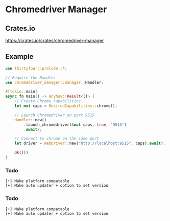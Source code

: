 # Chromedriver Manager

## Crates.io
https://crates.io/crates/chromedriver-manager

## Example
```rs
use thirtyfour::prelude::*;

// Require the Handler
use chromedriver_manager::manager::Handler; 

#[tokio::main]
async fn main() -> anyhow::Result<()> {
    // Create Chrome capabilities
    let mut caps = DesiredCapabilities::chrome(); 

    // Launch chromedriver on port 9515 
    Handler::new()
        .launch_chromedriver(&mut caps, true, "9515") 
        .await?;

    // Connect to chrome on the same port
    let driver = WebDriver::new("http://localhost:9515", caps).await?; 

    Ok(())
}
```

### Todo
```
[+] Make platform compatable
[+] Make auto updater + option to set version
```

### Todo
```
[+] Make platform compatable
[+] Make auto updater + option to set version
```

